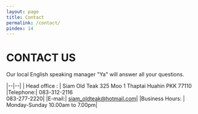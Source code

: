 ```yaml
---
layout: page
title: Contact
permalink: /contact/
pindex: 14
---
```



 
# CONTACT US

Our local English speaking manager &quot;Ya&quot; will answer all your questions.
 
|--|--|
| Head office :	 |	Siam Old Teak 325 Moo 1 Thaptai Huahin PKK 77110
|Telephone:|	 	083-312-2116 <br>083-277-2220|
|E-mail:|	 	siam_oldteak@hotmail.com|
|Business Hours:	| 	Monday-Sunday 10.00am to 7.00pm|
 	 	 